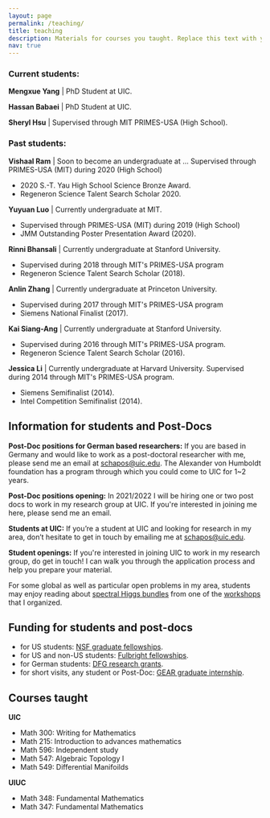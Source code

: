 ```yaml
---
layout: page
permalink: /teaching/
title: teaching
description: Materials for courses you taught. Replace this text with your description.
nav: true
---
```


<h3>Current students:</h3>

<b>Mengxue Yang</b> | PhD Student at UIC. 

<b>Hassan Babaei</b> | PhD Student at UIC. 

<b>Sheryl Hsu</b> | Supervised through MIT PRIMES-USA (High School).

<h3>Past students:</h3>

<b>Vishaal Ram</b> |  Soon to become an undergraduate at ...
Supervised through PRIMES-USA (MIT) during 2020 (High School)
- 2020 S.-T. Yau High School Science Bronze Award.
- Regeneron Science Talent Search Scholar 2020.

<b>Yuyuan Luo</b> |   Currently undergraduate at MIT.
- Supervised through PRIMES-USA (MIT) during 2019 (High School)
- JMM Outstanding Poster Presentation Award (2020). 

<b>Rinni Bhansali</b>  | Currently undergraduate at Stanford University.
- Supervised during 2018 through MIT's PRIMES-USA program
- Regeneron Science Talent Search Scholar (2018).

<b>Anlin Zhang</b>   |  Currently undergraduate at Princeton University.
- Supervised during 2017 through MIT's PRIMES-USA program
- Siemens National Finalist (2017).

<b>Kai Siang-Ang</b> | Currently undergraduate at Stanford University.
- Supervised during 2016 through MIT's PRIMES-USA program. 
- Regeneron Science Talent Search Scholar (2016).

<b>Jessica Li</b> |  Currently undergraduate at Harvard University.
Supervised during 2014 through MIT's PRIMES-USA program.
- Siemens Semifinalist (2014).
- Intel Competition Semifinalist (2014). 

<h2>Information for students and Post-Docs</h2>

<b>Post-Doc positions for German based researchers:</b> If you are based in Germany and would like to work as a post-doctoral researcher with me, please send me an email at schapos@uic.edu. The Alexander von Humboldt foundation has a program through which you could come to UIC for 1~2 years. 


<b>Post-Doc positions opening:</b> In 2021/2022 I will be hiring one or two post docs to work in my research group at UIC. If you're interested in joining me here, please send me an email. 


<b>Students at UIC:</b> If you’re a student at UIC and looking for research in my area, don’t hesitate to get in touch by emailing me at schapos@uic.edu. 


<b>Student openings:</b> If you're interested in joining UIC to work in my research group, do get in touch! I can walk you through the application process and help you prepare your material. 

For some global as well as particular open problems in my area, students may enjoy reading about [spectral Higgs bundles](http://aimpl.org/spectralhiggs/1/) from one of the [workshops](https://schapos.people.uic.edu/Research.html) that I organized.

<h2>Funding for students and post-docs</h2>

* for US students: [NSF graduate fellowships](https://www.nsfgrfp.org/).
* for US and non-US students: [Fulbright fellowships](http://us.fulbrightonline.org/applicants).
* for German students: [DFG research grants](http://www.dfg.de/en/research_funding/programmes/individual/research_grants/).
* for short visits, any student or Post-Doc: [GEAR graduate internship](http://gear.math.illinois.edu/programs/internships/).

<h2>Courses taught</h2>

<b>UIC</b>
* Math 300: Writing for Mathematics
* Math 215: Introduction to advances mathematics
* Math 596: Independent study
* Math 547: Algebraic Topology I
* Math 549: Differential Manifoilds

<b>UIUC</b>
* Math 348: Fundamental Mathematics
* Math 347: Fundamental Mathematics